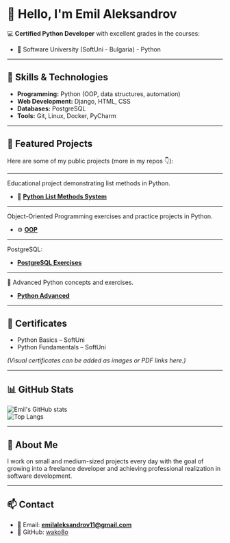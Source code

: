 # 👋 Hello, I'm Emil Aleksandrov

💻 **Certified Python Developer** with excellent grades in the courses:  

- 🐍 Software University (SoftUni - Bulgaria) - Python

---

## 🔧 Skills & Technologies
- **Programming:** Python (OOP, data structures, automation)  
- **Web Development:** Django, HTML, CSS  
- **Databases:** PostgreSQL  
- **Tools:** Git, Linux, Docker, PyCharm  

---

## 🚀 Featured Projects
Here are some of my public projects (more in my repos 👇):

---
   Educational project demonstrating list methods in Python. 
- 🐍 [**Python List Methods System**](https://github.com/wako8o/Python-List-Methods-System)  
   

---
Object-Oriented Programming exercises and practice projects in Python.
- ⚙️ [**OOP**](https://github.com/wako8o/OOP)  

---
  PostgreSQL:
- [**PostgreSQL Exercises**](https://github.com/wako8o/PostgreSQL)

---
🐍 Advanced Python concepts and exercises.
- [**Python Advanced**](https://github.com/wako8o/Advanced)

---

## 📜 Certificates
- Python Basics – SoftUni  
- Python Fundamentals – SoftUni  

*(Visual certificates can be added as images or PDF links here.)*

---

## 📊 GitHub Stats
![Emil's GitHub stats](https://github-readme-stats.vercel.app/api?username=wako8o&show_icons=true&theme=radical)  
![Top Langs](https://github-readme-stats.vercel.app/api/top-langs/?username=wako8o&layout=compact&theme=radical)

---

## 🧪 About Me
I work on small and medium-sized projects every day with the goal of growing into a freelance developer and achieving professional realization in software development.  

---

## 📫 Contact
- 📧 Email: **emilaleksandrov11@gmail.com**  
- 🐙 GitHub: [wako8o](https://github.com/wako8o)  

